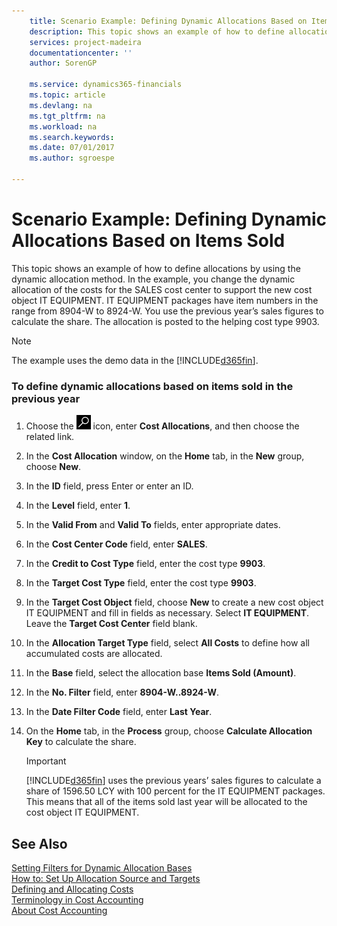 ```yaml
---
    title: Scenario Example: Defining Dynamic Allocations Based on Items Sold | Microsoft Docs
    description: This topic shows an example of how to define allocations by using the dynamic allocation method. In the example, you change the dynamic allocation of the costs for the SALES cost center to support the new cost object IT EQUIPMENT. IT EQUIPMENT packages have item numbers in the range from 8904-W to 8924-W. You use the previous year’s sales figures to calculate the share. The allocation is posted to the helping cost type 9903.
    services: project-madeira
    documentationcenter: ''
    author: SorenGP

    ms.service: dynamics365-financials
    ms.topic: article
    ms.devlang: na
    ms.tgt_pltfrm: na
    ms.workload: na
    ms.search.keywords:
    ms.date: 07/01/2017
    ms.author: sgroespe

---
```

# Scenario Example: Defining Dynamic Allocations Based on Items Sold
This topic shows an example of how to define allocations by using the dynamic allocation method. In the example, you change the dynamic allocation of the costs for the SALES cost center to support the new cost object IT EQUIPMENT. IT EQUIPMENT packages have item numbers in the range from 8904-W to 8924-W. You use the previous year’s sales figures to calculate the share. The allocation is posted to the helping cost type 9903.  

> [!NOTE]  
>  The example uses the demo data in the [!INCLUDE[d365fin](includes/d365fin_md.md)].  

### To define dynamic allocations based on items sold in the previous year  

1.  Choose the ![Search for Page or Report](media/ui-search/search_small.png "Search for Page or Report icon") icon, enter **Cost Allocations**, and then choose the related link.  

2.  In the **Cost Allocation** window, on the **Home** tab, in the **New** group, choose **New**.  

3.  In the **ID** field, press Enter or enter an ID.  

4.  In the **Level** field, enter **1**.  

5.  In the **Valid From** and **Valid To** fields, enter appropriate dates.  

6.  In the **Cost Center Code** field, enter **SALES**.  

7.  In the **Credit to Cost Type** field, enter the cost type **9903**.  

8.  In the **Target Cost Type** field, enter the cost type **9903**.  

9. In the **Target Cost Object** field, choose **New** to create a new cost object IT EQUIPMENT and fill in fields as necessary. Select **IT EQUIPMENT**. Leave the **Target Cost Center** field blank.  

10. In the **Allocation Target Type** field, select **All Costs** to define how all accumulated costs are allocated.  

11. In the **Base** field, select the allocation base **Items Sold (Amount)**.  

12. In the **No. Filter** field, enter **8904-W..8924-W**.  

13. In the **Date Filter Code** field, enter **Last Year**.  

14. On the **Home** tab, in the **Process** group, choose **Calculate Allocation Key** to calculate the share.  

    > [!IMPORTANT]  
    >  [!INCLUDE[d365fin](includes/d365fin_md.md)] uses the previous years’ sales figures to calculate a share of 1596.50 LCY with 100 percent for the IT EQUIPMENT packages. This means that all of the items sold last year will be allocated to the cost object IT EQUIPMENT.  

## See Also  
 [Setting Filters for Dynamic Allocation Bases](setting-filters-for-dynamic-allocation-bases.md)   
 [How to: Set Up Allocation Source and Targets](how-to-set-up-allocation-source-and-targets.md)   
 [Defining and Allocating Costs](define-and-allocate-costs.md)   
 [Terminology in Cost Accounting](terminology-in-cost-accounting.md)   
 [About Cost Accounting](about-cost-accounting.md)
